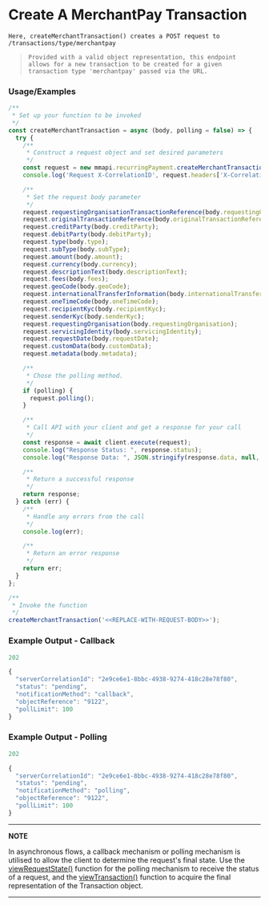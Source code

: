 
# Create A MerchantPay Transaction

`Here, createMerchantTransaction() creates a POST request to /transactions/type/merchantpay`

> `Provided with a valid object representation, this endpoint allows for a new transaction to be created for a given transaction type 'merchantpay' passed via the URL.`

### Usage/Examples

```javascript
/**
 * Set up your function to be invoked
 */
const createMerchantTransaction = async (body, polling = false) => {
  try {
    /**
     * Construct a request object and set desired parameters
     */
    const request = new mmapi.recurringPayment.createMerchantTransaction();
    console.log('Request X-CorrelationID', request.headers['X-CorrelationID']);

    /**
     * Set the request body parameter
     */
    request.requestingOrganisationTransactionReference(body.requestingOrganisationTransactionReference);
    request.originalTransactionReference(body.originalTransactionReference);
    request.creditParty(body.creditParty);
    request.debitParty(body.debitParty);
    request.type(body.type);
    request.subType(body.subType);
    request.amount(body.amount);
    request.currency(body.currency);
    request.descriptionText(body.descriptionText);
    request.fees(body.fees);
    request.geoCode(body.geoCode);
    request.internationalTransferInformation(body.internationalTransferInformation);
    request.oneTimeCode(body.oneTimeCode);
    request.recipientKyc(body.recipientKyc);
    request.senderKyc(body.senderKyc);
    request.requestingOrganisation(body.requestingOrganisation);
    request.servicingIdentity(body.servicingIdentity);
    request.requestDate(body.requestDate);
    request.customData(body.customData);
    request.metadata(body.metadata);

    /**
     * Chose the polling method.
     */
    if (polling) {
      request.polling();
    }

    /**
     * Call API with your client and get a response for your call
     */
    const response = await client.execute(request);
    console.log("Response Status: ", response.status);
    console.log("Response Data: ", JSON.stringify(response.data, null, 4));

    /**
     * Return a successful response
     */
    return response;
  } catch (err) {
    /**
     * Handle any errors from the call
     */
    console.log(err);

    /**
     * Return an error response
     */
    return err;
  }
};

/**
 * Invoke the function
 */
createMerchantTransaction('<<REPLACE-WITH-REQUEST-BODY>>');
```

### Example Output - Callback

```javascript
202

{
  "serverCorrelationId": "2e9ce6e1-8bbc-4938-9274-418c28e78f80",
  "status": "pending",
  "notificationMethod": "callback",
  "objectReference": "9122",
  "pollLimit": 100
}
```

### Example Output - Polling

```javascript
202

{
  "serverCorrelationId": "2e9ce6e1-8bbc-4938-9274-418c28e78f80",
  "status": "pending",
  "notificationMethod": "polling",
  "objectReference": "9122",
  "pollLimit": 100
}
```

---

**NOTE**

In asynchronous flows, a callback mechanism or polling mechanism is utilised to allow the client to determine the request's final state. Use the [viewRequestState()](viewRequestState.Readme.md) function for the polling mechanism to receive the status of a request, and the [viewTransaction()](viewTransaction.Readme.md) function to acquire the final representation of the Transaction object.

---